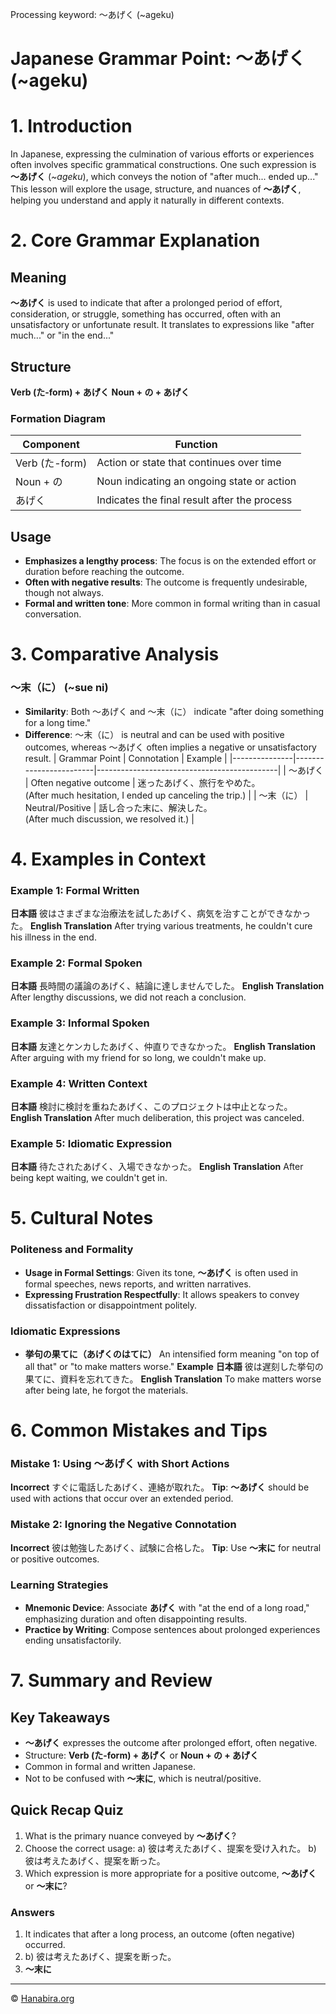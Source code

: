 Processing keyword: ～あげく (~ageku)
# Japanese Grammar Point: ～あげく (~ageku)
# 1. Introduction
In Japanese, expressing the culmination of various efforts or experiences often involves specific grammatical constructions. One such expression is **～あげく** (*~ageku*), which conveys the notion of "after much... ended up..." This lesson will explore the usage, structure, and nuances of **～あげく**, helping you understand and apply it naturally in different contexts.
# 2. Core Grammar Explanation
## Meaning
**～あげく** is used to indicate that after a prolonged period of effort, consideration, or struggle, something has occurred, often with an unsatisfactory or unfortunate result. It translates to expressions like "after much..." or "in the end..."
## Structure
**Verb (た-form) + あげく**
**Noun + の + あげく**
### Formation Diagram
| Component       | Function                               |
|-----------------|----------------------------------------|
| Verb (た-form)  | Action or state that continues over time |
| Noun + の       | Noun indicating an ongoing state or action |
| あげく          | Indicates the final result after the process |
## Usage
- **Emphasizes a lengthy process**: The focus is on the extended effort or duration before reaching the outcome.
- **Often with negative results**: The outcome is frequently undesirable, though not always.
- **Formal and written tone**: More common in formal writing than in casual conversation.
# 3. Comparative Analysis
### ～末（に） (~sue ni)
- **Similarity**: Both ～あげく and ～末（に） indicate "after doing something for a long time."
- **Difference**: ～末（に） is neutral and can be used with positive outcomes, whereas ～あげく often implies a negative or unsatisfactory result.
| Grammar Point | Connotation            | Example                                     |
|---------------|------------------------|---------------------------------------------|
| ～あげく       | Often negative outcome | 迷ったあげく、旅行をやめた。<br>(After much hesitation, I ended up canceling the trip.) |
| ～末（に）    | Neutral/Positive       | 話し合った末に、解決した。<br>(After much discussion, we resolved it.)   |
# 4. Examples in Context
### Example 1: Formal Written
**日本語**
彼はさまざまな治療法を試したあげく、病気を治すことができなかった。
**English Translation**
After trying various treatments, he couldn't cure his illness in the end.
### Example 2: Formal Spoken
**日本語**
長時間の議論のあげく、結論に達しませんでした。
**English Translation**
After lengthy discussions, we did not reach a conclusion.
### Example 3: Informal Spoken
**日本語**
友達とケンカしたあげく、仲直りできなかった。
**English Translation**
After arguing with my friend for so long, we couldn't make up.
### Example 4: Written Context
**日本語**
検討に検討を重ねたあげく、このプロジェクトは中止となった。
**English Translation**
After much deliberation, this project was canceled.
### Example 5: Idiomatic Expression
**日本語**
待たされたあげく、入場できなかった。
**English Translation**
After being kept waiting, we couldn't get in.
# 5. Cultural Notes
### Politeness and Formality
- **Usage in Formal Settings**: Given its tone, **～あげく** is often used in formal speeches, news reports, and written narratives.
- **Expressing Frustration Respectfully**: It allows speakers to convey dissatisfaction or disappointment politely.
### Idiomatic Expressions
- **挙句の果てに（あげくのはてに）**
  An intensified form meaning "on top of all that" or "to make matters worse."
  **Example**
  **日本語**
  彼は遅刻した挙句の果てに、資料を忘れてきた。
  **English Translation**
  To make matters worse after being late, he forgot the materials.
# 6. Common Mistakes and Tips
### Mistake 1: Using ～あげく with Short Actions
**Incorrect**
すぐに電話したあげく、連絡が取れた。
**Tip**: **～あげく** should be used with actions that occur over an extended period.
### Mistake 2: Ignoring the Negative Connotation
**Incorrect**
彼は勉強したあげく、試験に合格した。
**Tip**: Use **～末に** for neutral or positive outcomes.
### Learning Strategies
- **Mnemonic Device**: Associate **あげく** with "at the end of a long road," emphasizing duration and often disappointing results.
- **Practice by Writing**: Compose sentences about prolonged experiences ending unsatisfactorily.
# 7. Summary and Review
## Key Takeaways
- **～あげく** expresses the outcome after prolonged effort, often negative.
- Structure: **Verb (た-form) + あげく** or **Noun + の + あげく**
- Common in formal and written Japanese.
- Not to be confused with **～末に**, which is neutral/positive.
## Quick Recap Quiz
1. What is the primary nuance conveyed by **～あげく**?
2. Choose the correct usage:
   a) 彼は考えたあげく、提案を受け入れた。
   b) 彼は考えたあげく、提案を断った。
3. Which expression is more appropriate for a positive outcome, **～あげく** or **～末に**?
### Answers
1. It indicates that after a long process, an outcome (often negative) occurred.
2. b) 彼は考えたあげく、提案を断った。
3. **～末に**


---

© [Hanabira.org](https://hanabira.org)
